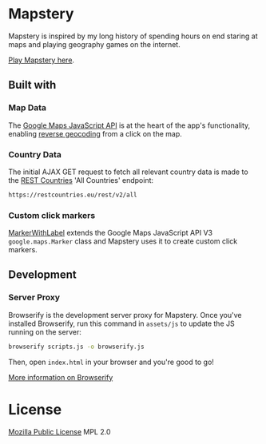 # Mapstery

Mapstery is inspired by my long history of spending hours on end staring at maps and playing geography games on the internet.

[Play Mapstery here].

## Built with

### Map Data
The [Google Maps JavaScript API] is at the heart of the app's functionality, enabling [reverse geocoding] from a click on the map.

### Country Data
The initial AJAX GET request to fetch all relevant country data is made to the [REST Countries] 'All Countries' endpoint:

```html
https://restcountries.eu/rest/v2/all
```

### Custom click markers
[MarkerWithLabel] extends the Google Maps JavaScript API V3 `google.maps.Marker` class and Mapstery uses it to create custom click markers.

## Development

### Server Proxy
Browserify is the development server proxy for Mapstery. Once you've installed Browserify, run this command in `assets/js` to update the JS running on the server:

```bash
browserify scripts.js -o browserify.js
```

Then, open `index.html` in your browser and you're good to go!

[More information on Browserify]

License
=======
[Mozilla Public License] MPL 2.0

[Google Maps JavaScript API]: https://developers.google.com/maps/documentation/javascript/
[MarkerWithLabel]: https://github.com/jesstelford/node-MarkerWithLabel
[More information on Browserify]: https://github.com/substack/browserify-handbook
[Mozilla Public License]: https://www.mozilla.org/en-US/MPL/2.0/
[Play Mapstery here]: http://silentdjay.github.io/Mapstery/
[REST Countries]: https://restcountries.eu
[reverse geocoding]: https://developers.google.com/maps/documentation/javascript/geocoding#ReverseGeocoding

